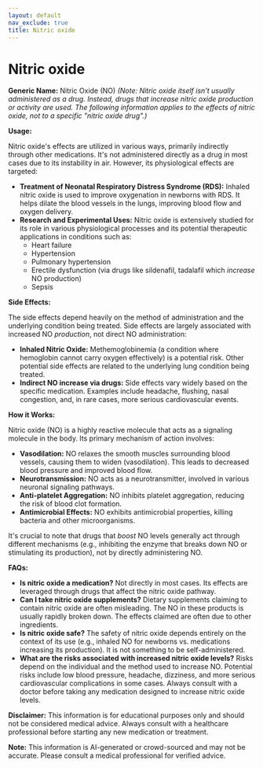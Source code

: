 ```yaml
---
layout: default
nav_exclude: true
title: Nitric oxide
---
```


# Nitric oxide

**Generic Name:** Nitric Oxide (NO)  *(Note:  Nitric oxide itself isn't usually administered as a drug.  Instead, drugs that *increase* nitric oxide production or activity are used.  The following information applies to the effects of nitric oxide, not to a specific "nitric oxide drug".)*


**Usage:**

Nitric oxide's effects are utilized in various ways, primarily indirectly through other medications.  It's not administered directly as a drug in most cases due to its instability in air. However, its physiological effects are targeted:

* **Treatment of Neonatal Respiratory Distress Syndrome (RDS):** Inhaled nitric oxide is used to improve oxygenation in newborns with RDS. It helps dilate the blood vessels in the lungs, improving blood flow and oxygen delivery.
* **Research and Experimental Uses:** Nitric oxide is extensively studied for its role in various physiological processes and its potential therapeutic applications in conditions such as:
    * Heart failure
    * Hypertension
    * Pulmonary hypertension
    * Erectile dysfunction (via drugs like sildenafil, tadalafil which *increase* NO production)
    * Sepsis


**Side Effects:**

The side effects depend heavily on the method of administration and the underlying condition being treated.  Side effects are largely associated with increased NO *production*, not direct NO administration:

* **Inhaled Nitric Oxide:**  Methemoglobinemia (a condition where hemoglobin cannot carry oxygen effectively) is a potential risk.  Other potential side effects are related to the underlying lung condition being treated.
* **Indirect NO increase via drugs:** Side effects vary widely based on the specific medication.  Examples include headache, flushing, nasal congestion, and, in rare cases, more serious cardiovascular events.


**How it Works:**

Nitric oxide (NO) is a highly reactive molecule that acts as a signaling molecule in the body. Its primary mechanism of action involves:

* **Vasodilation:** NO relaxes the smooth muscles surrounding blood vessels, causing them to widen (vasodilation). This leads to decreased blood pressure and improved blood flow.
* **Neurotransmission:** NO acts as a neurotransmitter, involved in various neuronal signaling pathways.
* **Anti-platelet Aggregation:**  NO inhibits platelet aggregation, reducing the risk of blood clot formation.
* **Antimicrobial Effects:** NO exhibits antimicrobial properties, killing bacteria and other microorganisms.

It's crucial to note that drugs that *boost* NO levels generally act through different mechanisms (e.g., inhibiting the enzyme that breaks down NO or stimulating its production), not by directly administering NO.


**FAQs:**

* **Is nitric oxide a medication?** Not directly in most cases.  Its effects are leveraged through drugs that affect the nitric oxide pathway.
* **Can I take nitric oxide supplements?**  Dietary supplements claiming to contain nitric oxide are often misleading. The NO in these products is usually rapidly broken down.  The effects claimed are often due to other ingredients.
* **Is nitric oxide safe?** The safety of nitric oxide depends entirely on the context of its use (e.g., inhaled NO for newborns vs. medications increasing its production).  It is not something to be self-administered.
* **What are the risks associated with increased nitric oxide levels?**  Risks depend on the individual and the method used to increase NO.  Potential risks include low blood pressure, headache, dizziness, and more serious cardiovascular complications in some cases.  Always consult with a doctor before taking any medication designed to increase nitric oxide levels.


**Disclaimer:** This information is for educational purposes only and should not be considered medical advice. Always consult with a healthcare professional before starting any new medication or treatment.


**Note:** This information is AI-generated or crowd-sourced and may not be accurate. Please consult a medical professional for verified advice.